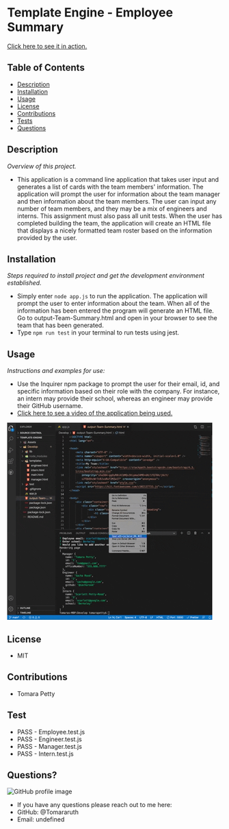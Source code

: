 # Template Engine - Employee Summary
<a href="https://youtu.be/OKaovXvOLmM">Click here to see it in action.</a>

## Table of Contents
* [Description](#description)
* [Installation](#installation)
* [Usage](#usage)
* [License](#license)
* [Contributions](#contributions)
* [Tests](#tests)
* [Questions](#questions)

## Description 
*Overview of this project.* 
* This application is a command line application that takes user input and generates a list of cards with the team members' information. The application will prompt the user for information about the team manager and then information about the team members. The user can input any number of team members, and they may be a mix of engineers and interns. This assignment must also pass all unit tests. When the user has completed building the team, the application will create an HTML file that displays a nicely formatted team roster based on the information provided by the user. 

## Installation
*Steps required to install project and get the development environment established.*
* Simply enter `node app.js` to run the application. The application will prompt the user to enter information about the team. When all of the information has been entered the program will generate an HTML file. Go to output-Team-Summary.html and open in your browser to see the team that has been generated. 
* Type `npm run test` in your terminal to run tests using jest.

## Usage
*Instructions and examples for use:* 
* Use the Inquirer npm package to prompt the user for their email, id, and specific information based on their role with the company. For instance, an intern may provide their school, whereas an engineer may provide their GitHub username.
* <a href="https://youtu.be/OKaovXvOLmM">Click here to see a video of the application being used.</a>
<img src="Assets/temp-engine.gif">

## License 
* MIT

## Contributions
* Tomara Petty

## Test
* PASS - Employee.test.js
* PASS - Engineer.test.js
* PASS - Manager.test.js
* PASS - Intern.test.js

## Questions?
<img src="https://avatars3.githubusercontent.com/u/65513543?s=460&u=7fd3a6e46e3237fffa4a23f6c49517e5cb9aa01e&v=4" alt="GitHub profile image">

* If you have any questions please reach out to me here: 
* GitHub: @Tomararuth 
* Email: undefined
